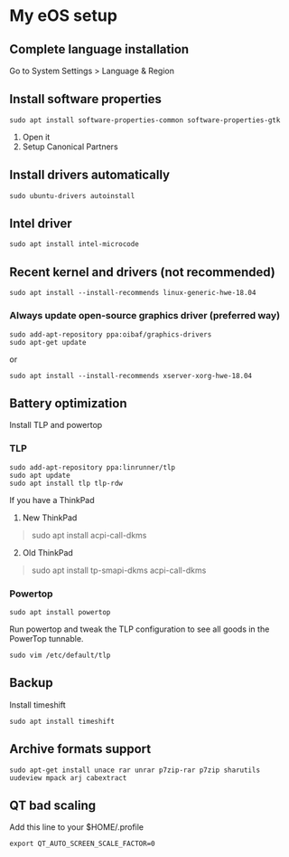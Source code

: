 # My eOS setup

## Complete language installation

Go to System Settings > Language & Region

## Install software properties

```
sudo apt install software-properties-common software-properties-gtk
```

1. Open it
2. Setup Canonical Partners


## Install drivers automatically

```
sudo ubuntu-drivers autoinstall
```

## Intel driver

```
sudo apt install intel-microcode
```


## Recent kernel and drivers (not recommended)

```
sudo apt install --install-recommends linux-generic-hwe-18.04
```

### Always update open-source graphics driver (preferred way)

```
sudo add-apt-repository ppa:oibaf/graphics-drivers
sudo apt-get update
```

or

```
sudo apt install --install-recommends xserver-xorg-hwe-18.04
```


## Battery optimization

Install TLP and powertop

### TLP

```
sudo add-apt-repository ppa:linrunner/tlp
sudo apt update
sudo apt install tlp tlp-rdw
```

If you have a ThinkPad

1. New ThinkPad

> sudo apt install acpi-call-dkms

2. Old ThinkPad

> sudo apt install tp-smapi-dkms acpi-call-dkms

### Powertop

```
sudo apt install powertop
```

Run powertop and tweak the TLP configuration to see all goods in the PowerTop tunnable.

```
sudo vim /etc/default/tlp
```


## Backup

Install timeshift

```
sudo apt install timeshift
```

## Archive formats support

```
sudo apt-get install unace rar unrar p7zip-rar p7zip sharutils uudeview mpack arj cabextract
```

## QT bad scaling

Add this line to your $HOME/.profile

```
export QT_AUTO_SCREEN_SCALE_FACTOR=0
```
